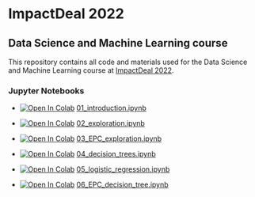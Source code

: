 # ImpactDeal 2022

## Data Science and Machine Learning course

This repository contains all code and materials used for the Data Science and Machine Learning course at
[ImpactDeal 2022](https://impactdeal.eu/).

### Jupyter Notebooks

* [![Open In Colab](https://colab.research.google.com/assets/colab-badge.svg)](http://colab.research.google.com/github/darioka/impactdeal-2022/blob/main/notebooks/01_introduction.ipynb) [01_introduction.ipynb](https://github.com/darioka/impactdeal-2022/blob/main/notebooks/01_introduction.ipynb)

* [![Open In Colab](https://colab.research.google.com/assets/colab-badge.svg)](http://colab.research.google.com/github/darioka/impactdeal-2022/blob/main/notebooks/02_data_exploration.ipynb) [02_exploration.ipynb](https://github.com/darioka/impactdeal-2022/blob/main/notebooks/02_data_exploration.ipynb)

* [![Open In Colab](https://colab.research.google.com/assets/colab-badge.svg)](http://colab.research.google.com/github/darioka/impactdeal-2022/blob/main/notebooks/03_EPC_data_exploration.ipynb) [03_EPC_exploration.ipynb](https://github.com/darioka/impactdeal-2022/blob/main/notebooks/03_EPC_data_exploration.ipynb)

* [![Open In Colab](https://colab.research.google.com/assets/colab-badge.svg)](http://colab.research.google.com/github/darioka/impactdeal-2022/blob/main/notebooks/04_decision_trees.ipynb) [04_decision_trees.ipynb](https://github.com/darioka/impactdeal-2022/blob/main/notebooks/04_decision_trees.ipynb)

* [![Open In Colab](https://colab.research.google.com/assets/colab-badge.svg)](http://colab.research.google.com/github/darioka/impactdeal-2022/blob/main/notebooks/05_logistic_regression.ipynb) [05_logistic_regression.ipynb](https://github.com/darioka/impactdeal-2022/blob/main/notebooks/05_logistic_regression.ipynb)

* [![Open In Colab](https://colab.research.google.com/assets/colab-badge.svg)](http://colab.research.google.com/github/darioka/impactdeal-2022/blob/main/notebooks/06_EPC_decision_tree.ipynb) [06_EPC_decision_tree.ipynb](https://github.com/darioka/impactdeal-2022/blob/main/notebooks/06_EPC_decision_tree.ipynb)